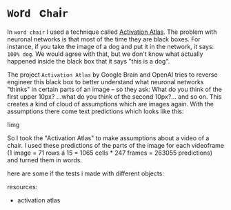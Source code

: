 # `Wo`r`d` &nbsp; c`ha`i`r`

In `word chair` I used a technique called [Activation Atlas](https://distill.pub/2019/activation-atlas/). The problem with neuronal networks is that most of the time they are black boxes. For instance, if you take the image of a dog and put it in the network, it says: `100% dog`. We would agree with that, but we don't know what actually happened inside the black box that it says "this is a dog".


The project `Activation Atlas` by Google Brain and OpenAI tries to reverse engineer this black box to better understand what neuronal networks "thinks" in certain parts of an image – so they ask: What do you think of the first upper 10px? ...what do you think of the second 10px?... and so on. 
This creates a kind of cloud of assumptions which are images again. With the assumptions there come text predictions which looks like this:  

!img
  
So I took the "Activation Atlas" to make assumptions about a video of a chair. I used these predictions of the parts of the image for each videoframe (1 image = 71 rows á 15 = 1065 cells * 247 frames = 263055 predictions) and turned them in words. 


here are some if the tests i made with different objects:

   
resources:
- activation atlas 

